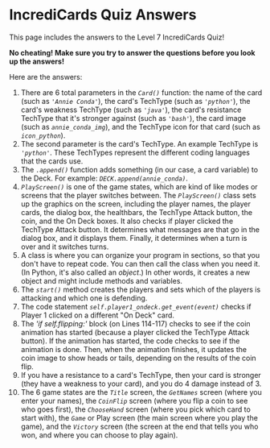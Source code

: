 # IncrediCards Quiz Answers

This page includes the answers to the Level 7 IncrediCards Quiz!

**No cheating! Make sure you try to answer the questions before you look up the answers!**

Here are the answers:

1. There are 6 total parameters in the _`Card()`_ function: the name of the card (such as _`'Annie Conda'`_), the card's TechType (such as _`'python'`_), the card's weakness TechType (such as _`'java'`_), the card's resistance TechType that it's stronger against (such as _`'bash'`_), the card image (such as _`annie_conda_img`_), and the TechType icon for that card (such as _`icon_python`_).
2. The second parameter is the card's TechType. An example TechType is _`'python'`_. These TechTypes represent the different coding languages that the cards use.
3. The _`.append()`_ function adds something (in our case, a card variable) to the Deck. For example: _`DECK.append(annie_conda)`_.
4. _`PlayScreen()`_ is one of the game states, which are kind of like modes or screens that the player switches between. The _`PlayScreen()`_ class sets up the graphics on the screen, including the player names, the player cards, the dialog box, the healthbars, the TechType Attack button, the coin, and the On Deck boxes. It also checks if player clicked the TechType Attack button. It determines what messages are that go in the dialog box, and it displays them. Finally, it determines when a turn is over and it switches turns.
5. A class is where you can organize your program in sections, so that you don't have to repeat code. You can then call the class when you need it. (In Python, it's also called an _object_.) In other words, it creates a new object and might include methods and variables.
6. The _`start()`_ method creates the players and sets which of the players is attacking and which one is defending. 
7. The code statement _`self.player1_ondeck.get_event(event)`_ checks if Player 1 clicked on a different "On Deck" card.
8. The _'if self.flipping:'_ block (on Lines 114-117) checks to see if the coin animation has started (because a player clicked the TechType Attack button). If the animation has started, the code checks to see if the animation is done. Then, when the animation finishes, it updates the coin image to show heads or tails, depending on the results of the coin flip. 
10. If you have a resistance to a card's TechType, then your card is stronger (they have a weakness to your card), and you do 4 damage instead of 3.
11. The 6 game states are the _`Title`_ screen, the _`GetNames`_ screen (where you enter your names), the _`CoinFlip`_ screen (where you flip a coin to see who goes first), the _`ChooseHand`_ screen (where you pick which card to start with), the _`Game`_ or Play screen (the main screen where you play the game), and the _`Victory`_ screen (the screen at the end that tells you who won, and where you can choose to play again).
